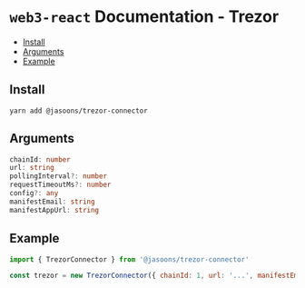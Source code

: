 # `web3-react` Documentation - Trezor

- [Install](#install)
- [Arguments](#arguments)
- [Example](#example)

## Install

`yarn add @jasoons/trezor-connector`

## Arguments

```typescript
chainId: number
url: string
pollingInterval?: number
requestTimeoutMs?: number
config?: any
manifestEmail: string
manifestAppUrl: string
```

## Example

```javascript
import { TrezorConnector } from '@jasoons/trezor-connector'

const trezor = new TrezorConnector({ chainId: 1, url: '...', manifestEmail: '...', manifestAppUrl: '...' })
```

